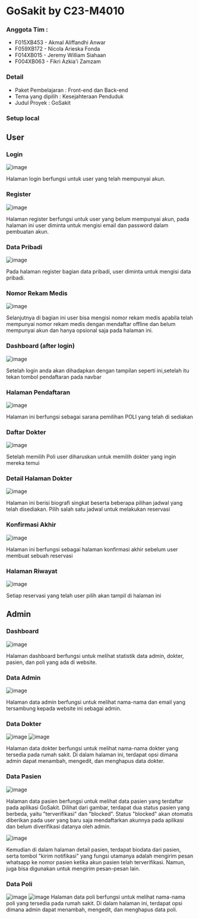 # GoSakit by C23-M4010
### Anggota Tim :
- F015XB453 - Akmal Aliffandhi Anwar
- F059XB172 - Nicola Arieska Fonda
- F014XB015 - Jeremy William Siahaan
- F004XB063 - Fikri Azkia'i Zamzam

### Detail
- Paket Pembelajaran : Front-end dan Back-end
- Tema yang dipilih : Kesejahteraan Penduduk
- Judul Proyek : GoSakit

### Setup local

## User

### Login
![image](https://github.com/Nicolarieska/Capstone/assets/90572183/aa44639d-515b-437c-8a83-54de3c4676f4)

Halaman login berfungsi untuk user yang telah mempunyai akun.


### Register
![image](https://github.com/Nicolarieska/Capstone/assets/90572183/c09ad34a-61a2-4fcd-ac40-e0b3b05be89f)

Halaman register berfungsi untuk user yang belum mempunyai akun, pada halaman ini user diminta untuk mengisi email dan password dalam pembuatan akun.


### Data Pribadi
![image](https://github.com/Nicolarieska/Capstone/assets/90572183/f954ab34-13dc-4d97-9266-f5cc084ebf23)

Pada halaman register bagian data pribadi, user diminta untuk mengisi data pribadi.

### Nomor Rekam Medis
![image](https://github.com/Nicolarieska/Capstone/assets/90572183/4141a6bb-563e-49a1-9d04-62056395a0be)

Selanjutnya di bagian ini user bisa mengisi nomor rekam medis apabila telah mempunyai nomor rekam medis dengan mendaftar offline dan belum mempunyai akun dan hanya opsional saja pada halaman ini.

### Dashboard (after login)
![image](https://github.com/Nicolarieska/Capstone/assets/80694693/4892ab23-07dc-4068-a060-8270b0f3be0b)

Setelah login anda akan dihadapkan dengan tampilan seperti ini,setelah itu tekan tombol pendaftaran pada navbar

### Halaman Pendaftaran
![image](https://github.com/Nicolarieska/Capstone/assets/80694693/fa5f6cce-f1bd-483c-b20b-1797ee97d6c3)

Halaman ini berfungsi sebagai sarana pemilihan POLI yang telah di sediakan
### Daftar Dokter
![image](https://github.com/Nicolarieska/Capstone/assets/80694693/b82ed14f-515b-4098-ad0b-adf18be6028e)

Setelah memilih Poli user diharuskan untuk memilih dokter yang ingin mereka temui

### Detail Halaman Dokter
![image](https://github.com/Nicolarieska/Capstone/assets/80694693/69e1c770-a0ec-438d-bafa-00697dcb6efd)

Halaman ini berisi biografi singkat beserta beberapa pilihan jadwal yang telah disediakan. Pilih salah satu jadwal untuk melakukan reservasi

### Konfirmasi Akhir
![image](https://github.com/Nicolarieska/Capstone/assets/80694693/a4127f50-7716-4fd9-8403-1530d41262bd)

Halaman ini berfungsi sebagai halaman konfirmasi akhir sebelum user membuat sebuah reservasi

### Halaman Riwayat
![image](https://github.com/Nicolarieska/Capstone/assets/80694693/aa294231-cd49-418c-ab4a-e16cb18922e7)

Setiap reservasi yang telah user pilih akan tampil di halaman ini

## Admin

### Dashboard
![image](https://github.com/Nicolarieska/Capstone/assets/90572183/3fd5216e-06a0-4a90-aa75-1055643b6b05)

Halaman dashboard berfungsi untuk melihat statistik data admin, dokter, pasien, dan poli yang ada di website.

### Data Admin
![image](https://github.com/Nicolarieska/Capstone/assets/90572183/2aa8d458-1d85-4331-96c5-8f56df186a37)

Halaman data admin berfungsi untuk melihat nama-nama dan email yang tersambung kepada website ini sebagai admin.

### Data Dokter
![image](https://github.com/Nicolarieska/Capstone/assets/90572183/6b78040b-f86e-437d-ba1a-1b70a2bb1ac3)
![image](https://github.com/Nicolarieska/Capstone/assets/90572183/6c069f68-79c1-4482-8b8c-9e00abc08c31)

Halaman data dokter berfungsi untuk melihat nama-nama dokter yang tersedia pada rumah sakit. Di dalam halaman ini, terdapat opsi dimana admin dapat menambah, mengedit, dan menghapus data dokter.

### Data Pasien
![image](https://github.com/Nicolarieska/Capstone/assets/90572183/d7be39f3-dcad-4683-84bd-61032877c22c)

Halaman data pasien berfungsi untuk melihat data pasien yang terdaftar pada aplikasi GoSakit. Dilihat dari gambar, terdapat dua status pasien yang berbeda, yaitu "terverifikasi" dan "blocked". Status "blocked" akan otomatis diberikan pada user yang baru saja mendaftarkan akunnya pada aplikasi dan belum diverifikasi datanya oleh admin.

![image](https://github.com/Nicolarieska/Capstone/assets/90572183/2aa2bdae-7f63-450c-9063-14796d772702)

Kemudian di dalam halaman detail pasien, terdapat biodata dari pasien, serta tombol "kirim notifikasi" yang fungsi utamanya adalah mengirim pesan whatsapp ke nomor pasien ketika akun pasien telah terverifikasi. Namun, juga bisa digunakan untuk mengirim pesan-pesan lain.

### Data Poli
![image](https://github.com/Nicolarieska/Capstone/assets/90572183/241752f5-dd16-405e-999b-4e4e0d29f61d)
![image](https://github.com/Nicolarieska/Capstone/assets/90572183/9822c28d-cfbd-4bac-9f62-98e28cf79231)
Halaman data poli berfungsi untuk melihat nama-nama poli yang tersedia pada rumah sakit. Di dalam halaman ini, terdapat opsi dimana admin dapat menambah, mengedit, dan menghapus data poli.
